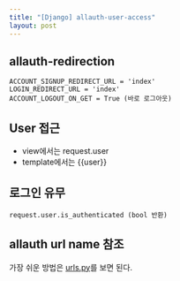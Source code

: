 ```yaml
---
title: "[Django] allauth-user-access"
layout: post
---
```


## allauth-redirection
`ACCOUNT_SIGNUP_REDIRECT_URL = 'index'` <br/>
`LOGIN_REDIRECT_URL = 'index'` <br/> 
`ACCOUNT_LOGOUT_ON_GET = True (바로 로그아웃)`


## User 접근
- view에서는 request.user
- template에서는 {{user}}


## 로그인 유무
`request.user.is_authenticated (bool 반환)`


## allauth url name 참조
가장 쉬운 방법은 [urls.py](https://github.com/pennersr/django-allauth/blob/master/allauth/account/urls.py)를 보면 된다. 
